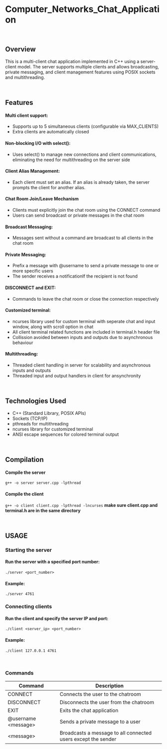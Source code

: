 # Computer_Networks_Chat_Application

<br>

## Overview

This is a multi-client chat application implemented in C++ using a server-client model. The server supports multiple clients and allows broadcasting, private messaging, and client management features using POSIX sockets and multithreading.

<br>

## Features

#### Multi client support:
* Supports up to 5 simultaneous clients (configurable via MAX_CLIENTS)
* Extra clients are automatically closed

#### Non-blocking I/O with select():
* Uses select() to manage new connections and client communications, eliminating the need for multithreading on the server side

#### Client Alias Management:
* Each client must set an alias. If an alias is already taken, the server prompts the client for another alias.

#### Chat Room Join/Leave Mechanism
* Clients must explicitly join the chat room using the CONNECT command
* Users can send broadcast or private messages in the chat room

#### Broadcast Messaging:
* Messages sent without a command are broadcast to all clients in the chat room

#### Private Messaging:
* Prefix a message with @username to send a private message to one or more specific users
* The sender receives a notificationIf the recipient is not found

#### DISCONNECT and EXIT:
* Commands to leave the chat room or close the connection respectively

#### Customized terminal:
* ncurses library used for custom terminal with seperate chat and input window, along with scroll option in chat
* All client terminal related functions are included in terminal.h header file
* Collission avoided between inputs and outputs due to asynchronous behaviour

#### Multithreading:
* Threaded client handling in server for scalability and asynchronous inputs and outputs
* Threaded input and output handlers in client for ansynchronity

<br>

## Technologies Used

* C++ (Standard Library, POSIX APIs)
* Sockets (TCP/IP)
* pthreads for multithreading
* ncurses library for customized terminal
* ANSI escape sequences for colored terminal output

<br>

## Compilation

#### Compile the server
```g++ -o server server.cpp -lpthread```

#### Compile the client
```g++ -o client client.cpp -lpthread -lncurses```
__make sure client.cpp and terminal.h are in the same directory__

<br>

## USAGE

### Starting the server

#### Run the server with a specified port number:
```./server <port_number>```
#### Example:
```./server 4761```

### Connecting clients
#### Run the client and specify the server IP and port:
```./client <server_ip> <port_number>```
#### Example:
```./client 127.0.0.1 4761```

<br>

### Commands
|Command|Description|
|---|---|
|CONNECT|Connects the user to the chatroom|
|DISCONNECT|Disconnects the user from the chatroom|
|EXIT|Exits the chat application|
|@username \<message\>|Sends a private message to a user|
|\<message\>|Broadcasts a message to all connected users except the sender|
